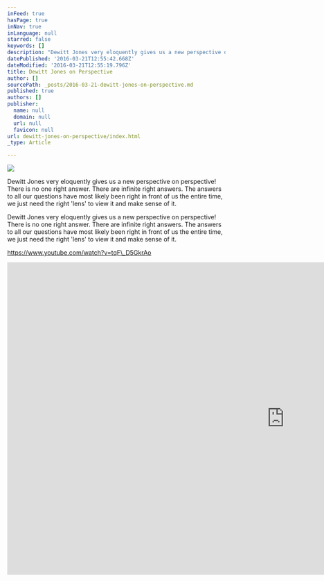 ```yaml
---
inFeed: true
hasPage: true
inNav: true
inLanguage: null
starred: false
keywords: []
description: "Dewitt Jones very eloquently gives us a new perspective on perspective! There is no one right answer. There are infinite right answers. The answers to all our questions have most likely been right in front of us the entire time, we just need the right 'lens' to view it and make sense of it."
datePublished: '2016-03-21T12:55:42.668Z'
dateModified: '2016-03-21T12:55:19.796Z'
title: Dewitt Jones on Perspective
author: []
sourcePath: _posts/2016-03-21-dewitt-jones-on-perspective.md
published: true
authors: []
publisher:
  name: null
  domain: null
  url: null
  favicon: null
url: dewitt-jones-on-perspective/index.html
_type: Article

---
```

![](https://the-grid-user-content.s3-us-west-2.amazonaws.com/e614148b-c08a-4e74-8978-c5c16f4c461a.jpg)

Dewitt Jones very eloquently gives us a new perspective on perspective! There is no one right answer. There are infinite right answers. The answers to all our questions have most likely been right in front of us the entire time, we just need the right 'lens' to view it and make sense of it.

Dewitt Jones very eloquently gives us a new perspective on perspective! There is no one right answer. There are infinite right answers. The answers to all our questions have most likely been right in front of us the entire time, we just need the right 'lens' to view it and make sense of it.

https://www.youtube.com/watch?v=tqF\_D5GkrAo

<iframe width="1280" height="720" src="https://www.youtube.com/embed/tqF_D5GkrAo" frameborder="0" allowfullscreen="" style=""></iframe>